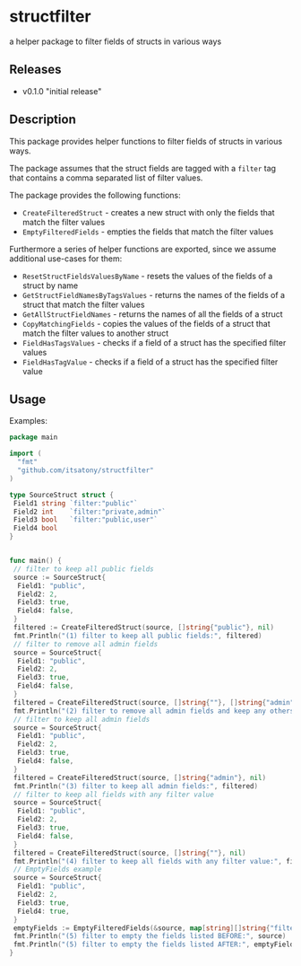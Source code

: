 # structfilter

a helper package to filter fields of structs in various ways

## Releases

* v0.1.0 "initial release"

## Description

This package provides helper functions to filter fields of structs in various ways.

The package assumes that the struct fields are tagged with a `filter` tag that contains a comma separated list of filter values.

The package provides the following functions:

* `CreateFilteredStruct` - creates a new struct with only the fields that match the filter values
* `EmptyFilteredFields` - empties the fields that match the filter values

Furthermore a series of helper functions are exported, since we assume additional use-cases for them:

* `ResetStructFieldsValuesByName` - resets the values of the fields of a struct by name
* `GetStructFieldNamesByTagsValues` - returns the names of the fields of a struct that match the filter values
* `GetAllStructFieldNames` - returns the names of all the fields of a struct
* `CopyMatchingFields` - copies the values of the fields of a struct that match the filter values to another struct
* `FieldHasTagsValues` - checks if a field of a struct has the specified filter values
* `FieldHasTagValue` - checks if a field of a struct has the specified filter value

## Usage

Examples:

```go
package main

import (
  "fmt"
  "github.com/itsatony/structfilter"
)

type SourceStruct struct {
 Field1 string `filter:"public"`
 Field2 int    `filter:"private,admin"`
 Field3 bool   `filter:"public,user"`
 Field4 bool
}


func main() {
 // filter to keep all public fields
 source := SourceStruct{
  Field1: "public",
  Field2: 2,
  Field3: true,
  Field4: false,
 }
 filtered := CreateFilteredStruct(source, []string{"public"}, nil)
 fmt.Println("(1) filter to keep all public fields:", filtered)
 // filter to remove all admin fields
 source = SourceStruct{
  Field1: "public",
  Field2: 2,
  Field3: true,
  Field4: false,
 }
 filtered = CreateFilteredStruct(source, []string{""}, []string{"admin"})
 fmt.Println("(2) filter to remove all admin fields and keep any others:", filtered)
 // filter to keep all admin fields
 source = SourceStruct{
  Field1: "public",
  Field2: 2,
  Field3: true,
  Field4: false,
 }
 filtered = CreateFilteredStruct(source, []string{"admin"}, nil)
 fmt.Println("(3) filter to keep all admin fields:", filtered)
 // filter to keep all fields with any filter value
 source = SourceStruct{
  Field1: "public",
  Field2: 2,
  Field3: true,
  Field4: false,
 }
 filtered = CreateFilteredStruct(source, []string{""}, nil)
 fmt.Println("(4) filter to keep all fields with any filter value:", filtered)
 // EmptyFields example
 source = SourceStruct{
  Field1: "public",
  Field2: 2,
  Field3: true,
  Field4: true,
 }
 emptyFields := EmptyFilteredFields(&source, map[string][]string{"filter": {"admin"}})
 fmt.Println("(5) filter to empty the fields listed BEFORE:", source)
 fmt.Println("(5) filter to empty the fields listed AFTER:", emptyFields)
}
```
